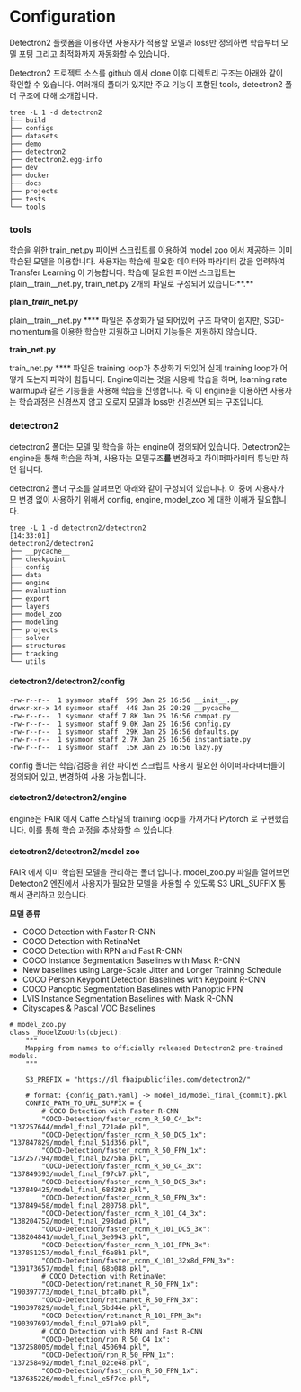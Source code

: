# Configuration

Detectron2 플랫폼을 이용하면 사용자가 적용할 모델과 loss만 정의하면 학습부터 모델 포팅 그리고  최적화까지 자동화할 수 있습니다.

Detectron2 프로젝트 소스를 github 에서 clone 이후 디렉토리 구조는 아래와 같이 확인할 수 있습니다. 여러개의 폴더가 있지만 주요 기능이 포함된 tools, detectron2 폴더 구조에 대해 소개합니다.

```
tree -L 1 -d detectron2   
├── build
├── configs
├── datasets
├── demo
├── detectron2
├── detectron2.egg-info
├── dev
├── docker
├── docs
├── projects
├── tests
└── tools
```

### tools

학습을 위한 train\_net.py 파이썬 스크립트를 이용하여 model zoo 에서 제공하는 이미 학습된 모델을 이용합니다. 사용자는 학습에 필요한 데이터와 파라미터 값을 입력하여 Transfer Learning 이 가능합니다. 학습에 필요한 파이썬 스크립트는 plain\__train\__net.py, train\_net.py 2개의 파일로 구성되어 있습니다**.**&#x20;

**plain\_**_**train\_**_**net.py**

plain\__train\__net.py **** 파일은 추상화가 덜 되어있어 구조 파악이 쉽지만, SGD-momentum을 이용한 학습만 지원하고 나머지 기능들은 지원하지 않습니다.

**train\_net.py**

train\_net.py **** 파일은 training loop가 추상화가 되있어 실제 training loop가 어떻게 도는지 파악이 힘듭니다. Engine이라는 것을 사용해 학습을 하며, learning rate warmup과 같은 기능들을 사용해 학습을 진행합니다. 즉 이 engine을 이용하면 사용자는 학습과정은 신경쓰지 않고 오로지 모델과 loss만 신경쓰면 되는 구조입니다.

### detectron2

detectron2 폴더는 모델 및 학습을 하는 engine이 정의되어 있습니다. Detectron2는 engine을 통해 학습을 하며, 사용자는 모델구조**를** 변경하고 하이퍼파라미터 튜닝만 하면 됩니다.

detectron2 폴더 구조를 살펴보면 아래와 같이 구성되어 있습니다. 이 중에 사용자가 모 변경 없이 사용하기 위해서 config, engine, model\_zoo 에 대한 이해가 필요합니다.

```
tree -L 1 -d detectron2/detectron2                                                                                              [14:33:01]
detectron2/detectron2
├── __pycache__
├── checkpoint
├── config
├── data
├── engine
├── evaluation
├── export
├── layers
├── model_zoo
├── modeling
├── projects
├── solver
├── structures
├── tracking
└── utils
```

#### detectron2/detectron2/config

```
-rw-r--r--  1 sysmoon staff  599 Jan 25 16:56 __init__.py
drwxr-xr-x 14 sysmoon staff  448 Jan 25 20:29 __pycache__
-rw-r--r--  1 sysmoon staff 7.8K Jan 25 16:56 compat.py
-rw-r--r--  1 sysmoon staff 9.0K Jan 25 16:56 config.py
-rw-r--r--  1 sysmoon staff  29K Jan 25 16:56 defaults.py
-rw-r--r--  1 sysmoon staff 2.7K Jan 25 16:56 instantiate.py
-rw-r--r--  1 sysmoon staff  15K Jan 25 16:56 lazy.py
```

config 폴더는 학습/검증을 위한 파이썬 스크립트 사용시 필요한 하이퍼파라미터들이 정의되어 있고, 변경하여 사용 가능합니다.&#x20;

#### detectron2/detectron2/engine

engine은 FAIR 에서 Caffe 스타일의 training loop를 가져가다 Pytorch 로 구현했습니다. 이를 통해 학습 과정을 추상화할 수 있습니다.

#### detectron2/detectron2/model zoo

FAIR 에서 이미 학습된 모델을 관리하는 폴더 입니다. model\_zoo.py 파일을 열어보면 Detecton2 엔진에서 사용자가 필요한 모델을 사용할 수 있도록 S3 URL\_SUFFIX 통해서 관리하고 있습니다.

**모델 종류**

* COCO Detection with Faster R-CNN
* COCO Detection with RetinaNet
* COCO Detection with RPN and Fast R-CNN
* COCO Instance Segmentation Baselines with Mask R-CNN
* New baselines using Large-Scale Jitter and Longer Training Schedule
* COCO Person Keypoint Detection Baselines with Keypoint R-CNN
* COCO Panoptic Segmentation Baselines with Panoptic FPN
* LVIS Instance Segmentation Baselines with Mask R-CNN
* Cityscapes & Pascal VOC Baselines

```
# model_zoo.py
class _ModelZooUrls(object):
    """
    Mapping from names to officially released Detectron2 pre-trained models.
    """

    S3_PREFIX = "https://dl.fbaipublicfiles.com/detectron2/"

    # format: {config_path.yaml} -> model_id/model_final_{commit}.pkl
    CONFIG_PATH_TO_URL_SUFFIX = {
        # COCO Detection with Faster R-CNN
        "COCO-Detection/faster_rcnn_R_50_C4_1x": "137257644/model_final_721ade.pkl",
        "COCO-Detection/faster_rcnn_R_50_DC5_1x": "137847829/model_final_51d356.pkl",
        "COCO-Detection/faster_rcnn_R_50_FPN_1x": "137257794/model_final_b275ba.pkl",
        "COCO-Detection/faster_rcnn_R_50_C4_3x": "137849393/model_final_f97cb7.pkl",
        "COCO-Detection/faster_rcnn_R_50_DC5_3x": "137849425/model_final_68d202.pkl",
        "COCO-Detection/faster_rcnn_R_50_FPN_3x": "137849458/model_final_280758.pkl",
        "COCO-Detection/faster_rcnn_R_101_C4_3x": "138204752/model_final_298dad.pkl",
        "COCO-Detection/faster_rcnn_R_101_DC5_3x": "138204841/model_final_3e0943.pkl",
        "COCO-Detection/faster_rcnn_R_101_FPN_3x": "137851257/model_final_f6e8b1.pkl",
        "COCO-Detection/faster_rcnn_X_101_32x8d_FPN_3x": "139173657/model_final_68b088.pkl",
        # COCO Detection with RetinaNet
        "COCO-Detection/retinanet_R_50_FPN_1x": "190397773/model_final_bfca0b.pkl",
        "COCO-Detection/retinanet_R_50_FPN_3x": "190397829/model_final_5bd44e.pkl",
        "COCO-Detection/retinanet_R_101_FPN_3x": "190397697/model_final_971ab9.pkl",
        # COCO Detection with RPN and Fast R-CNN
        "COCO-Detection/rpn_R_50_C4_1x": "137258005/model_final_450694.pkl",
        "COCO-Detection/rpn_R_50_FPN_1x": "137258492/model_final_02ce48.pkl",
        "COCO-Detection/fast_rcnn_R_50_FPN_1x": "137635226/model_final_e5f7ce.pkl",
```



